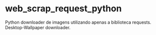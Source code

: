 # web_scrap_request_python
Python downloader de imagens utilizando apenas a biblioteca requests.
Desktop-Wallpaper downloader.

